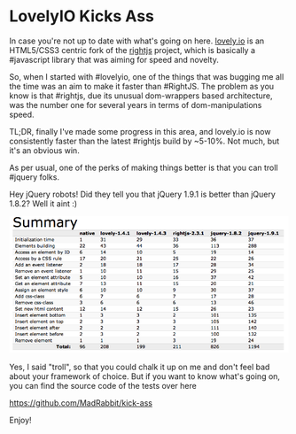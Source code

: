 # LovelyIO Kicks Ass

In case you're not up to date with what's going on here. [lovely.io](http://lovely.io) is an HTML5/CSS3 centric fork of the [rightjs](http://rightjs.org) project, which is basically a #javascript library that was aiming for speed and novelty.

So, when I started with #lovelyio, one of the things that was bugging me all the time was an aim to make it faster than #RightJS. The problem as you know is that #rightjs, due its unusual dom-wrappers based architecture, was the number one for several years in terms of dom-manipulations speed.

TL;DR, finally I've made some progress in this area, and lovely.io is now consistently faster than the latest #rightjs build by ~5-10%. Not much, but it's an obvious win.

As per usual, one of the perks of making things better is that you can troll #jquery folks.

Hey jQuery robots! Did they tell you that jQuery 1.9.1 is better than jQuery 1.8.2? Well it aint :)

![](/images/2013/02/1-KMAS.png)

Yes, I said "troll", so that you could chalk it up on me and don't feel bad about your framework of choice. But if you want to know what's going on, you can find the source code of the tests over here

https://github.com/MadRabbit/kick-ass

Enjoy!